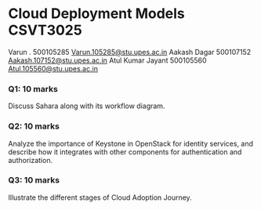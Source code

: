 
# Cloud Deployment Models	CSVT3025


Varun .	500105285	Varun.105285@stu.upes.ac.in
Aakash Dagar	500107152	Aakash.107152@stu.upes.ac.in
Atul Kumar Jayant	500105560	Atul.105560@stu.upes.ac.in




### Q1: 10 marks
Discuss Sahara along with its workflow diagram.

### Q2: 10 marks
Analyze the importance of Keystone in OpenStack for identity services, and describe how it integrates with other components for authentication and authorization.

### Q3: 10 marks
Illustrate the different stages of Cloud Adoption Journey.
